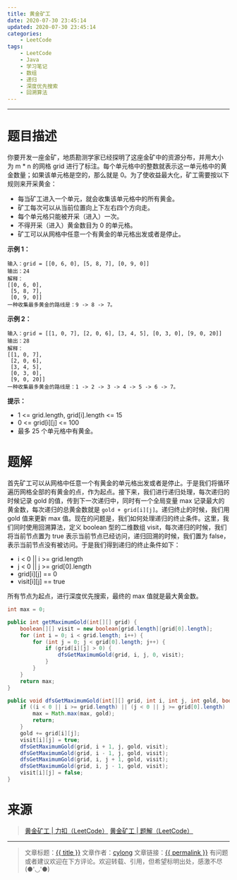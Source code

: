 ```yaml
---
title: 黄金矿工
date: 2020-07-30 23:45:14
updated: 2020-07-30 23:45:14
categories:
    - LeetCode
tags:
    - LeetCode
    - Java
    - 学习笔记
    - 数组
    - 递归
    - 深度优先搜索
    - 回溯算法
---
```

---

# 题目描述

你要开发一座金矿，地质勘测学家已经探明了这座金矿中的资源分布，并用大小为 m * n 的网格 grid 进行了标注。每个单元格中的整数就表示这一单元格中的黄金数量；如果该单元格是空的，那么就是 0。为了使收益最大化，矿工需要按以下规则来开采黄金：

* 每当矿工进入一个单元，就会收集该单元格中的所有黄金。
* 矿工每次可以从当前位置向上下左右四个方向走。
* 每个单元格只能被开采（进入）一次。
* 不得开采（进入）黄金数目为 0 的单元格。
* 矿工可以从网格中任意一个有黄金的单元格出发或者是停止。

**示例 1：**
```
输入：grid = [[0, 6, 0], [5, 8, 7], [0, 9, 0]]
输出：24
解释：
[[0, 6, 0],
 [5, 8, 7],
 [0, 9, 0]]
一种收集最多黄金的路线是：9 -> 8 -> 7。
```

**示例 2：**
```
输入：grid = [[1, 0, 7], [2, 0, 6], [3, 4, 5], [0, 3, 0], [9, 0, 20]]
输出：28
解释：
[[1, 0, 7],
 [2, 0, 6],
 [3, 4, 5],
 [0, 3, 0],
 [9, 0, 20]]
一种收集最多黄金的路线是：1 -> 2 -> 3 -> 4 -> 5 -> 6 -> 7。
```

**提示：**
* 1 <= grid.length, grid[i].length <= 15
* 0 <= grid[i][j] <= 100
* 最多 25 个单元格中有黄金。

<!-- more -->

# 题解

首先矿工可以从网格中任意一个有黄金的单元格出发或者是停止。于是我们将循环遍历网格全部的有黄金的点，作为起点。接下来，我们进行递归处理，每次递归的时候记录 gold 的值，传到下一次递归中，同时有一个全局变量 max 记录最大的黄金数，每次递归的总黄金数就是 `gold + grid[i][j]`。递归终止的时候，我们用 gold 值来更新 max 值。现在的问题是，我们如何处理递归的终止条件。这里，我们同时使用回溯算法，定义 boolean 型的二维数组 visit，每次递归的时候，我们将当前节点置为 true 表示当前节点已经访问，递归回溯的时候，我们置为 false，表示当前节点没有被访问。于是我们得到递归的终止条件如下：

* i < 0 || i >= grid.length
* j < 0 || j >= grid[0].length
* grid[i][j] == 0
* visit[i][j] == true

所有节点为起点，进行深度优先搜索，最终的 max 值就是最大黄金数。

```java
int max = 0;

public int getMaximumGold(int[][] grid) {
    boolean[][] visit = new boolean[grid.length][grid[0].length];
    for (int i = 0; i < grid.length; i++) {
        for (int j = 0; j < grid[0].length; j++) {
            if (grid[i][j] > 0) {
                dfsGetMaximumGold(grid, i, j, 0, visit);
            }
        }
    }
    return max;
}

public void dfsGetMaximumGold(int[][] grid, int i, int j, int gold, boolean[][] visit) {
    if ((i < 0 || i >= grid.length) || (j < 0 || j >= grid[0].length) || grid[i][j] == 0 || visit[i][j]) {
        max = Math.max(max, gold);
        return;
    }
    gold += grid[i][j];
    visit[i][j] = true;
    dfsGetMaximumGold(grid, i + 1, j, gold, visit);
    dfsGetMaximumGold(grid, i - 1, j, gold, visit);
    dfsGetMaximumGold(grid, i, j + 1, gold, visit);
    dfsGetMaximumGold(grid, i, j - 1, gold, visit);
    visit[i][j] = false;
}
```

# 来源

> [黄金矿工 | 力扣（LeetCode）][1]
> [黄金矿工 | 题解（LeetCode）][2]

---

> 文章标题：<a href='{{ permalink }}' title='{{ title }}' >{{ title }}</a>
> 文章作者：[cylong](http://www.cylong.com/about/ "cylong")
> 文章链接：<a href='{{ permalink }}' title='{{ title }}' >{{ permalink }}</a>
> 有问题或者建议欢迎在下方评论。欢迎转载、引用，但希望标明出处，感激不尽(●'◡'●)

[1]: https://leetcode-cn.com/problems/path-with-maximum-gold/ "黄金矿工 | 力扣（LeetCode）"
[2]: https://leetcode-cn.com/problems/path-with-maximum-gold/solution/ "黄金矿工 | 题解（LeetCode）"
